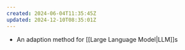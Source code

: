 ```yaml
---
created: 2024-06-04T11:35:45Z
updated: 2024-12-10T08:35:01Z
---
```

- An adaption method for [[Large Language Model|LLM]]s